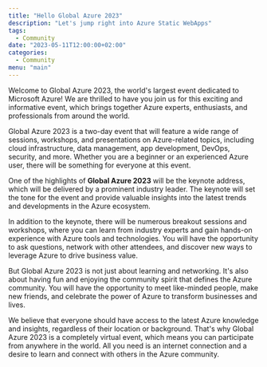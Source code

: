 ```yaml
---
title: "Hello Global Azure 2023"
description: "Let's jump right into Azure Static WebApps"
tags:
  - Community
date: "2023-05-11T12:00:00+02:00"
categories:
  - Community
menu: "main"
---
```

Welcome to Global Azure 2023, the world's largest event dedicated to Microsoft Azure! We are thrilled to have you join us for this exciting and informative event, which brings together Azure experts, enthusiasts, and professionals from around the world.

Global Azure 2023 is a two-day event that will feature a wide range of sessions, workshops, and presentations on Azure-related topics, including cloud infrastructure, data management, app development, DevOps, security, and more. Whether you are a beginner or an experienced Azure user, there will be something for everyone at this event.

One of the highlights of **Global Azure 2023** will be the keynote address, which will be delivered by a prominent industry leader. The keynote will set the tone for the event and provide valuable insights into the latest trends and developments in the Azure ecosystem.

In addition to the keynote, there will be numerous breakout sessions and workshops, where you can learn from industry experts and gain hands-on experience with Azure tools and technologies. You will have the opportunity to ask questions, network with other attendees, and discover new ways to leverage Azure to drive business value.

But Global Azure 2023 is not just about learning and networking. It's also about having fun and enjoying the community spirit that defines the Azure community. You will have the opportunity to meet like-minded people, make new friends, and celebrate the power of Azure to transform businesses and lives.

We believe that everyone should have access to the latest Azure knowledge and insights, regardless of their location or background. That's why Global Azure 2023 is a completely virtual event, which means you can participate from anywhere in the world. All you need is an internet connection and a desire to learn and connect with others in the Azure community.
